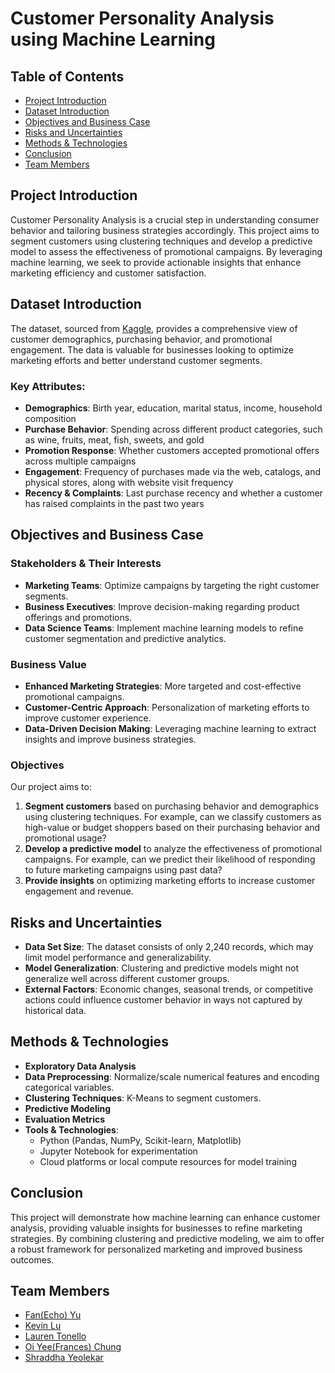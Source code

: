 # Customer Personality Analysis using Machine Learning

## Table of Contents
- [Project Introduction](#project-introduction)
- [Dataset Introduction](#dataset-introduction)
- [Objectives and Business Case](#objectives-and-business-case)
- [Risks and Uncertainties](#risks-and-uncertainties)
- [Methods & Technologies](#methods--technologies)
- [Conclusion](#conclusion)
- [Team Members](#team-members)

## Project Introduction

Customer Personality Analysis is a crucial step in understanding consumer behavior and tailoring business strategies accordingly. This project aims to segment customers using clustering techniques and develop a predictive model to assess the effectiveness of promotional campaigns. By leveraging machine learning, we seek to provide actionable insights that enhance marketing efficiency and customer satisfaction.

## Dataset Introduction

The dataset, sourced from [Kaggle](https://www.kaggle.com/datasets/imakash3011/customer-personality-analysis), provides a comprehensive view of customer demographics, purchasing behavior, and promotional engagement. The data is valuable for businesses looking to optimize marketing efforts and better understand customer segments.

### Key Attributes:
- **Demographics**: Birth year, education, marital status, income, household composition
- **Purchase Behavior**: Spending across different product categories, such as wine, fruits, meat, fish, sweets, and gold
- **Promotion Response**: Whether customers accepted promotional offers across multiple campaigns
- **Engagement**: Frequency of purchases made via the web, catalogs, and physical stores, along with website visit frequency
- **Recency & Complaints**: Last purchase recency and whether a customer has raised complaints in the past two years

## Objectives and Business Case

### Stakeholders & Their Interests
- **Marketing Teams**: Optimize campaigns by targeting the right customer segments.
- **Business Executives**: Improve decision-making regarding product offerings and promotions.
- **Data Science Teams**: Implement machine learning models to refine customer segmentation and predictive analytics.

### Business Value
- **Enhanced Marketing Strategies**: More targeted and cost-effective promotional campaigns.
- **Customer-Centric Approach**: Personalization of marketing efforts to improve customer experience.
- **Data-Driven Decision Making**: Leveraging machine learning to extract insights and improve business strategies.

### Objectives
Our project aims to:
1. **Segment customers** based on purchasing behavior and demographics using clustering techniques. For example, can we classify customers as high-value or budget shoppers based on their purchasing behavior and promotional usage?
2. **Develop a predictive model** to analyze the effectiveness of promotional campaigns. For example, can we predict their likelihood of responding to future marketing campaigns using past data?
3. **Provide insights** on optimizing marketing efforts to increase customer engagement and revenue.

## Risks and Uncertainties
- **Data Set Size**: The dataset consists of only 2,240 records, which may limit model performance and generalizability.
- **Model Generalization**: Clustering and predictive models might not generalize well across different customer groups.
- **External Factors**: Economic changes, seasonal trends, or competitive actions could influence customer behavior in ways not captured by historical data.

## Methods & Technologies
- **Exploratory Data Analysis**
- **Data Preprocessing**: Normalize/scale numerical features and encoding categorical variables.
- **Clustering Techniques**: K-Means to segment customers.
- **Predictive Modeling**
- **Evaluation Metrics**
- **Tools & Technologies**:
  - Python (Pandas, NumPy, Scikit-learn, Matplotlib)
  - Jupyter Notebook for experimentation
  - Cloud platforms or local compute resources for model training

## Conclusion
This project will demonstrate how machine learning can enhance customer analysis, providing valuable insights for businesses to refine marketing strategies. By combining clustering and predictive modeling, we aim to offer a robust framework for personalized marketing and improved business outcomes.

## Team Members
- [Fan(Echo) Yu](https://github.com/echooocc) 
- [Kevin Lu](https://github.com/kevinlutoronto) 
- [Lauren Tonello](https://github.com/ltonello) 
- [Oi Yee(Frances) Chung](https://github.com/franceschung) 
- [Shraddha Yeolekar](https://github.com/shyeolekar5) 
